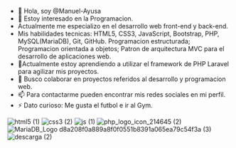 - 👋 Hola, soy @Manuel-Ayusa
- 👀 Estoy interesado en la Programacion.
- Actualmente me especializo en el desarrollo web front-end y back-end.
- Mis habilidades tecnicas: HTML5, CSS3, JavaScript, Bootstrap, PHP, MySQL(MariaDB), Git, GitHub. Programacion estructurada; Programacion orientada a objetos; Patron de arquitectura MVC para el desarrollo de aplicaciones web.   
- 🌱Actualmente estoy aprendiendo a utilizar el framework de PHP Laravel para agilizar mis proyectos.
- 💞️ Busco colaborar en proyectos referidos al desarrollo y programacion web.
- 📫 Para contactarme pueden encontrar mis redes sociales en mi perfil.
- ⚡ Dato curioso: Me gusta el futbol e ir al Gym.

![html5 (1)](https://github.com/Manuel-Ayusa/Manuel-Ayusa/assets/166891950/2e7be8c9-5688-49d4-b952-2ff5cae5c6cf)  ![css3 (2)](https://github.com/Manuel-Ayusa/Manuel-Ayusa/assets/166891950/464009d8-2925-4cbd-88d2-b3f0fcce21e6) ![js (1)](https://github.com/Manuel-Ayusa/Manuel-Ayusa/assets/166891950/5a36c3aa-7f5e-4a9a-b79d-b3601700d5d9)
 ![php_logo_icon_214645 (2)](https://github.com/Manuel-Ayusa/Manuel-Ayusa/assets/166891950/bb076695-b4b8-452d-befd-949d79d983c6) ![MariaDB_Logo d8a208f0a889a8f0f0551b8391a065ea79c54f3a (3)](https://github.com/Manuel-Ayusa/Manuel-Ayusa/assets/166891950/30259286-8dcc-48bf-b84c-259880056af2) ![descarga (2)](https://github.com/Manuel-Ayusa/Manuel-Ayusa/assets/166891950/4e9d9dea-90f0-4124-a1d6-5ad681e50e3d)









<!---
Manuel-Ayusa/Manuel-Ayusa is a ✨ special ✨ repository because its `README.md` (this file) appears on your GitHub profile.
You can click the Preview link to take a look at your changes.
--->
